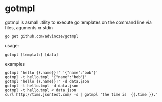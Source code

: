 gotmpl
======

gotmpl is asmall utility to execute go templates on the command line via files, aguments or stdin
  
    go get github.com/advincze/gotmpl

usage:

    gotmpl [template] [data]

examples

    gotmpl 'hello {{.name}}!' '{"name":"bob"}'
    gotmpl -t hello.tmpl '{"name":"bob"}'
    gotmpl 'hello {{.name}}!' -d data.json
    gotmpl -t hello.tmpl -d data.json
    gotmpl -t hello.tmpl < data.json
    curl http://time.jsontest.com/ -s | gotmpl 'the time is  {{.time }}.'
    
